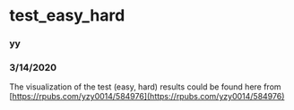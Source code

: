 # test_easy_hard
### yy
### 3/14/2020
The visualization of the test (easy, hard) results could be found here from 
[https://rpubs.com/yzy0014/584976](https://rpubs.com/yzy0014/584976) 
